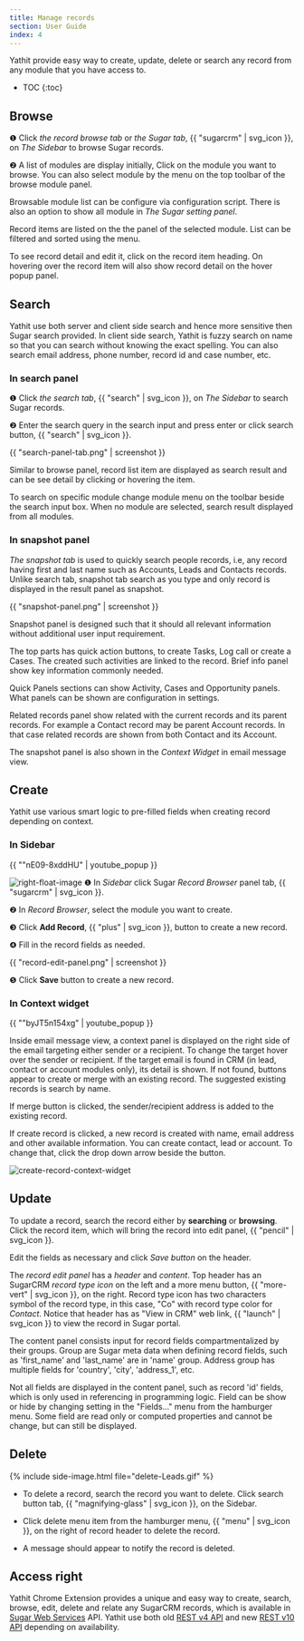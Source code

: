 ```yaml
---
title: Manage records
section: User Guide
index: 4
---
```


Yathit provide easy way to create, update, delete or search any record from any module that you have access to.

* TOC
{:toc}


## Browse

❶ Click _the record browse tab_ or _the Sugar tab_, {{ "sugarcrm" | svg_icon }}, on _The Sidebar_ to browse Sugar records. 

❷ A list of modules are display initially, Click on the module you want to browse. You can also select module by the menu on the top toolbar of the browse module panel. 

Browsable module list can be configure via configuration script. There is also an option to show all module in _The Sugar setting panel_.

Record items are listed on the the panel of the selected module. List can be filtered and sorted using the menu.

To see record detail and edit it, click on the record item heading. On hovering over the record item will also show record detail on the hover popup panel.


## Search 

Yathit use both server and client side search and hence more sensitive then Sugar search provided. In client side search, Yathit is fuzzy search on name so that you can search without knowing the exact spelling. You can also search email address, phone number, record id and case number, etc. 

### In search panel

❶ Click _the search tab_, {{ "search" | svg_icon }}, on _The Sidebar_ to search Sugar records. 

❷ Enter the search query in the search input and press enter or click search button, {{ "search" | svg_icon }}.

{{ "search-panel-tab.png" | screenshot }}

Similar to browse panel, record list item are displayed as search result and can be see detail by clicking or hovering the item.

To search on specific module change module menu on the toolbar beside the search input box. When no module are selected, search result displayed from all modules. 


### In snapshot panel

_The snapshot tab_ is used to quickly search people records, i.e, any record having first and last name such as Accounts, Leads and Contacts records. Unlike search tab, snapshot tab search as you type and only record is displayed in the result panel as snapshot. 

{{ "snapshot-panel.png" | screenshot }}

Snapshot panel is designed such that it should all relevant information without additional user input requirement. 

The top parts has quick action buttons, to create Tasks, Log call or create a Cases. The created such activities are linked to the record. Brief info panel show key information commonly needed.

Quick Panels sections can show Activity, Cases and Opportunity panels. What panels can be shown are configuration in settings.

Related records panel show related with the current records and its parent records. For example a Contact record may be parent Account records. In that case related records are shown from both Contact and its Account. 

The snapshot panel is also shown in the _Context Widget_ in email message view.


## Create 

Yathit use various smart logic to pre-filled fields when creating record depending on context.

### In Sidebar

{{ ""nE09-8xddHU" | youtube_popup }}


![right-float-image](https://yathit-assets.storage.googleapis.com/screenshot/module-panel-create-record.png )
 ❶ In _Sidebar_ click Sugar _Record Browser_ panel tab, {{ "sugarcrm" | svg_icon }}.

❷ In _Record Browser_, select the module you want to create. 

❸ Click **Add Record**, {{ "plus" | svg_icon }}, button to create a new record.

<div class="clearfix"></div>

❹ Fill in the record fields as needed.

{{ "record-edit-panel.png" | screenshot }}

❺ Click **Save** button to create a new record.


### In Context widget

{{ ""byJT5n154xg" | youtube_popup }}

Inside email message view, a context panel is displayed on the right side of the email targeting either sender or a recipient. To change the target hover over the sender or recipient. If the target email is found in CRM (in lead, contact or account modules only), its detail is shown. If not found, buttons appear to create or merge with an existing record. The suggested existing records is search by name. 

If merge button is clicked, the sender/recipient address is added to the existing record. 

If create record is clicked, a new record is created with name, email address and other available information. You can create contact, lead or account. To change that, click the drop down arrow beside the button.


![create-record-context-widget](https://yathit-assets.storage.googleapis.com/screenshot/create-record-context-widget.png)


## Update

To update a record, search the record either by **searching** or **browsing**. Click the record item, which will bring the record into edit panel, {{ "pencil" | svg_icon }}.

Edit the fields as necessary and click _Save button_ on the header. 

The _record edit panel_ has a _header_ and _content_. Top header has an SugarCRM _record type icon_ on the left and a more menu button, {{ "more-vert" | svg_icon }},  on the right. Record type icon has two characters symbol of the record type, in this case, "Co" with record type color for _Contact_. Notice that header has as "View in CRM" web link, {{ "launch" | svg_icon }} to view the record in Sugar portal.

The content panel consists input for record fields compartmentalized by their groups. Group are Sugar meta data when defining record fields, such as 'first_name' and 'last_name' are in 'name' group. Address group has multiple fields for 'country', 'city', 'address_1', etc. 

Not all fields are displayed in the content panel, such as record 'id' fields, which is only used in referencing in programming logic. Field can be show or hide by changing setting in the "Fields..." menu from the hamburger menu. Some field are read only or computed properties and cannot be change, but can still be displayed.


## Delete 

{% include side-image.html file="delete-Leads.gif" %}

* To delete a record, search the record you want to delete. Click search button tab, {{ "magnifying-glass" | svg_icon }}, on the Sidebar. 



* Click delete menu item from the hamburger menu, {{ "menu" | svg_icon }}, on the right of record header to delete the record.

* A message should appear to notify the record is deleted.

## Access right

Yathit Chrome Extension provides a unique and easy way to create, search, browse, edit, delete and relate any SugarCRM records, which is available in [Sugar Web Services](http://support.sugarcrm.com/Documentation/Sugar_Developer/Sugar_Developer_Guide_6.5/Application_Framework/Web_Services/) API. Yathit use both old [REST v4 API](http://support.sugarcrm.com/Documentation/Sugar_Developer/Sugar_Developer_Guide_6.5/Application_Framework/Web_Services/REST/) and new [REST v10 API](http://support.sugarcrm.com/Documentation/Sugar_Developer/Sugar_Developer_Guide_7.8/Integration/Web_Services/v10/) depending on availability. 

